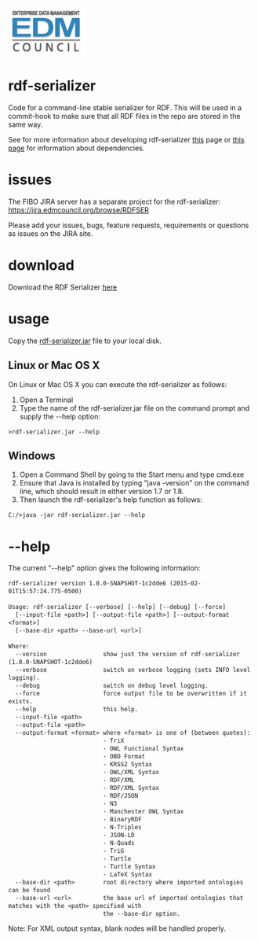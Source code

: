 ![EDM Council Logo](etc/image/edmc-logo.jpg)

# rdf-serializer

Code for a command-line stable serializer for RDF.  This will be used in a commit-hook to make sure that all RDF files in the repo are stored in the same way.

See for more information about developing rdf-serializer [this](docs/develop.md) page or [this page](docs/dependencies.md) for information about dependencies.

# issues

The FIBO JIRA server has a separate project for the rdf-serializer: https://jira.edmcouncil.org/browse/RDFSER

Please add your issues, bugs, feature requests, requirements or questions as issues on the JIRA site.

# download

Download the RDF Serializer [here](https://jenkins.edmcouncil.org/job/rdf-serializer-build/lastSuccessfulBuild/artifact/target/scala-2.11/rdf-serializer.jar)

# usage

Copy the [rdf-serializer.jar](https://jenkins.edmcouncil.org/job/rdf-serializer-build/lastSuccessfulBuild/artifact/target/scala-2.11/rdf-serializer.jar) file to your local disk.

## Linux or Mac OS X

On Linux or Mac OS X you can execute the rdf-serializer
as follows:

1. Open a Terminal
2. Type the name of the rdf-serializer.jar file on the command prompt and supply the --help option:
```
>rdf-serializer.jar --help
```

## Windows

1. Open a Command Shell by going to the Start menu and type cmd.exe
2. Ensure that Java is installed by typing "java -version" on the command line, which should result in
   either version 1.7 or 1.8.
3. Then launch the rdf-serializer's help function as follows:
```
C:/>java -jar rdf-serializer.jar --help
```

# --help

The current "--help" option gives the following information:

```
rdf-serializer version 1.0.0-SNAPSHOT-1c2dde6 (2015-02-01T15:57:24.775-0500)

Usage: rdf-serializer [--verbose] [--help] [--debug] [--force]
  [--input-file <path>] [--output-file <path>] [--output-format <format>]
  [--base-dir <path> --base-url <url>]

Where:
  --version                show just the version of rdf-serializer (1.0.0-SNAPSHOT-1c2dde6)
  --verbose                switch on verbose logging (sets INFO level logging).
  --debug                  switch on debug level logging.
  --force                  force output file to be overwritten if it exists.
  --help                   this help.
  --input-file <path>
  --output-file <path>
  --output-format <format> where <format> is one of (between quotes): 
                           - TriX
                           - OWL Functional Syntax
                           - OBO Format
                           - KRSS2 Syntax
                           - OWL/XML Syntax
                           - RDF/XML
                           - RDF/XML Syntax
                           - RDF/JSON
                           - N3
                           - Manchester OWL Syntax
                           - BinaryRDF
                           - N-Triples
                           - JSON-LD
                           - N-Quads
                           - TriG
                           - Turtle
                           - Turtle Syntax
                           - LaTeX Syntax
  --base-dir <path>        root directory where imported ontologies can be found
  --base-url <url>         the base url of imported ontologies that matches with the <path> specified with
                           the --base-dir option.

```

Note: For XML output syntax, blank nodes will be handled properly.
